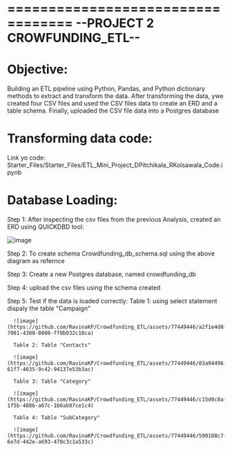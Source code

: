 ==================================
 --PROJECT 2 CROWFUNDING_ETL-- 
==================================

# Objective: 
Building an ETL pipeline using Python, Pandas, and Python dictionary methods to extract and transform the data. After transforming the data, ywe created four CSV files and used the CSV files data to create an ERD and a table schema. Finally,  uploaded the CSV file data into a Postgres database

# Transforming data code:

Link yo code: Starter_Files/Starter_Files/ETL_Mini_Project_DPitchikala_RKolsawala_Code.ipynb

# Database Loading:

Step 1: After inspecting the csv files from the previous Analysis, created an ERD using QUICKDBD tool:

![image](https://github.com/RavinaKP/Crowdfunding_ETL/assets/77449446/550e64ed-1bbd-40b4-b153-2beadd81c8b7)

Step 2: To create schema Crowdfunding_db_schema.sql using the above diagram as refernce

Step 3: Create a new Postgres database, named crowdfunding_db

Step 4: upload the csv files using the schema created

Step 5: Test if the data is loaded correctly:
      Table 1: using select statement dispaly the table "Campaign"

      ![image](https://github.com/RavinaKP/Crowdfunding_ETL/assets/77449446/a2f1e4d8-7081-4380-8008-ff0b032c18ca)

      Table 2: Table "Contacts"

      ![image](https://github.com/RavinaKP/Crowdfunding_ETL/assets/77449446/83a94496-61f7-4635-9c42-94137e53b3ac)

      Table 3: Table "Category"

      ![image](https://github.com/RavinaKP/Crowdfunding_ETL/assets/77449446/c15d0c8a-1f5b-4886-a67c-1b6ab87ce1c4)

      Table 4: Table "SubCategory"

      ![image](https://github.com/RavinaKP/Crowdfunding_ETL/assets/77449446/590108c7-6e7d-442e-a693-470c3c1a533c)


      




      



